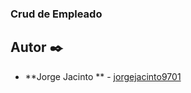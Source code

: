 ### Crud de Empleado

## Autor ✒️

* **Jorge Jacinto ** - [jorgejacinto9701](https://github.com/jorgejacinto9701)
